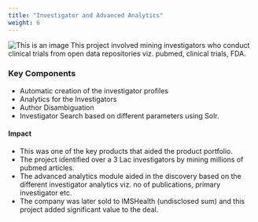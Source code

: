 ```yaml
---
title: "Investigator and Advanced Analytics"
weight: 6
---
```

![This is an image](/img/en/projects/investigatoranalytics/investigator.png)
This project involved mining investigators who conduct clinical trials from open data repositories viz. pubmed, clinical trials, FDA. 
### Key Components

* Automatic creation of the investigator profiles  
* Analytics for the Investigators  
* Author Disambiguation  
* Investigator Search based on different parameters using Solr.  

#### Impact
* This was one of the key products that aided the product portfolio.  
* The project identified over a 3 Lac investigators by mining millions of pubmed articles.  
* The advanced analytics module aided in the discovery based on the different investigator analytics viz. no of publications, primary investigator etc.  
* The company was later sold to IMSHealth (undisclosed sum) and this project added significant value to the deal.  
